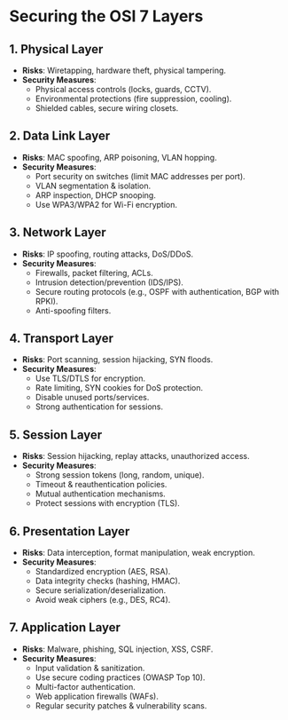 # Securing the OSI 7 Layers

## 1. Physical Layer
- **Risks**: Wiretapping, hardware theft, physical tampering.
- **Security Measures**:
  - Physical access controls (locks, guards, CCTV).
  - Environmental protections (fire suppression, cooling).
  - Shielded cables, secure wiring closets.

## 2. Data Link Layer
- **Risks**: MAC spoofing, ARP poisoning, VLAN hopping.
- **Security Measures**:
  - Port security on switches (limit MAC addresses per port).
  - VLAN segmentation & isolation.
  - ARP inspection, DHCP snooping.
  - Use WPA3/WPA2 for Wi-Fi encryption.

## 3. Network Layer
- **Risks**: IP spoofing, routing attacks, DoS/DDoS.
- **Security Measures**:
  - Firewalls, packet filtering, ACLs.
  - Intrusion detection/prevention (IDS/IPS).
  - Secure routing protocols (e.g., OSPF with authentication, BGP with RPKI).
  - Anti-spoofing filters.

## 4. Transport Layer
- **Risks**: Port scanning, session hijacking, SYN floods.
- **Security Measures**:
  - Use TLS/DTLS for encryption.
  - Rate limiting, SYN cookies for DoS protection.
  - Disable unused ports/services.
  - Strong authentication for sessions.

## 5. Session Layer
- **Risks**: Session hijacking, replay attacks, unauthorized access.
- **Security Measures**:
  - Strong session tokens (long, random, unique).
  - Timeout & reauthentication policies.
  - Mutual authentication mechanisms.
  - Protect sessions with encryption (TLS).

## 6. Presentation Layer
- **Risks**: Data interception, format manipulation, weak encryption.
- **Security Measures**:
  - Standardized encryption (AES, RSA).
  - Data integrity checks (hashing, HMAC).
  - Secure serialization/deserialization.
  - Avoid weak ciphers (e.g., DES, RC4).

## 7. Application Layer
- **Risks**: Malware, phishing, SQL injection, XSS, CSRF.
- **Security Measures**:
  - Input validation & sanitization.
  - Use secure coding practices (OWASP Top 10).
  - Multi-factor authentication.
  - Web application firewalls (WAFs).
  - Regular security patches & vulnerability scans.
